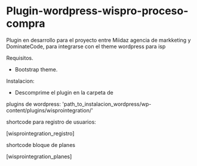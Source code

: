 # Plugin-wordpress-wispro-proceso-compra
Plugin en desarrollo para el proyecto entre Miidaz agencia de markketing y DominateCode, para integrarse con el theme wordpress para isp

Requisitos.
 - Bootstrap theme.

Instalacion: 

- Descomprime el plugin en la carpeta de 

plugins de wordpress:
    'path_to_instalacion_wordpress/wp-content/plugins/wisprointegration/'

shortcode para registro de usuarios:

[wisprointegration_registro]

shortcode bloque de planes 

[wisprointegration_planes]

